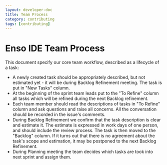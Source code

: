 ```yaml
---
layout: developer-doc
title: Team Process
category: contributing
tags: [contributing]
---
```


# Enso IDE Team Process

This document specify our core team workflow, described as a lifecycle of a
task:

- A newly created task should be appropriately described, but not estimated
  yet - it will be during Backlog Refinement meeting. The task is put in "New
  Tasks" column.
- At the beginning of the sprint team leads put to the "To Refine" column all
  tasks which will be refined during the next Backlog refinement.
- Each team member should read the descriptions of tasks in "To Refine" column
  and ask questions and raise all concerns. All the conversation should be
  recorded in the issue's comments.
- During Backlog Refinement we confirm that the task description is clear and
  estimate it. The estimate is expressed in work days of one person, and should
  include the review process. The task is then moved to the "Backlog" column. If
  it turns out that there is no agreement about the task's scope and estimation,
  it may be postponed to the next Backlog Refinement.
- During Planning meeting the team decides which tasks are took into next sprint
  and assign them.
